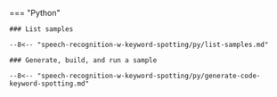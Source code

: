 === "Python"

    ### List samples

    --8<-- "speech-recognition-w-keyword-spotting/py/list-samples.md"

    ### Generate, build, and run a sample

    --8<-- "speech-recognition-w-keyword-spotting/py/generate-code-keyword-spotting.md"
